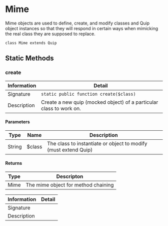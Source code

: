 # Mime

Mime objects are used to define, create, and modify classes and Quip object instances so that they will respond in certain ways when mimicking the real class they are supposed to replace.

`class Mime extends Quip`

## Static Methods

### create

| Information | Detail
|-------------|-------------------------------------------------------------------------------------
| Signature   | `static public function create($class)`
| Description |	Create a new quip (mocked object) of a particular class to work on.

#### Parameters

| Type        | Name         | Description
|-------------|--------------|----------------------------------------------------------------------
| String      | $class       | The class to instantiate or object to modify (must extend Quip)

#### Returns

| Type        | Descripton
|-------------|-------------------------------------------------------------------------------------
| Mime        | The mime object for method chaining









| Information | Detail
|-------------|-------------------------------------------------------------------------------------
| Signature   |
| Description |

